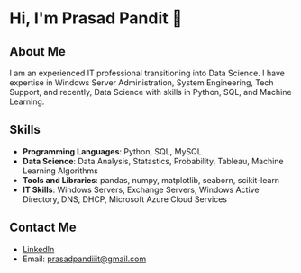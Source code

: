 # Hi, I'm Prasad Pandit 👋

## About Me
I am an experienced IT professional transitioning into Data Science. I have expertise in Windows Server Administration, System Engineering, Tech Support, and recently, Data Science with skills in Python, SQL, and Machine Learning.

## Skills
- **Programming Languages**: Python, SQL, MySQL
- **Data Science**: Data Analysis, Statastics, Probability, Tableau, Machine Learning Algorithms
- **Tools and Libraries**: pandas, numpy, matplotlib, seaborn, scikit-learn
- **IT Skills**: Windows Servers, Exchange Servers, Windows Active Directory, DNS, DHCP, Microsoft Azure Cloud Services

## Contact Me
- [LinkedIn](https://www.linkedin.com/in/prasadpandit04/)
- Email: prasadpandiiit@gmail.com
